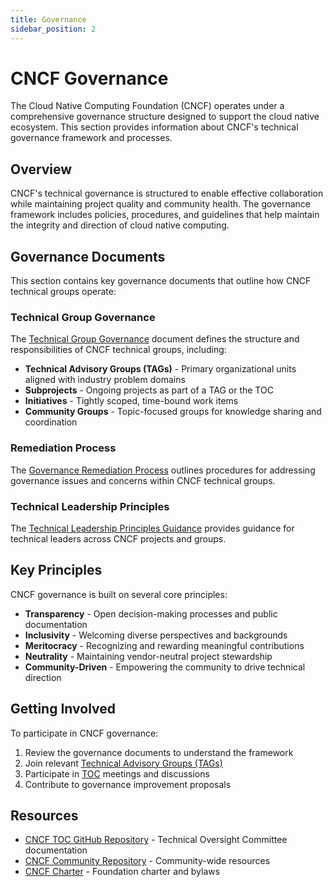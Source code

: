 ```yaml
---
title: Governance
sidebar_position: 2
---
```


# CNCF Governance

The Cloud Native Computing Foundation (CNCF) operates under a comprehensive governance structure designed to support the cloud native ecosystem. This section provides information about CNCF's technical governance framework and processes.

## Overview

CNCF's technical governance is structured to enable effective collaboration while maintaining project quality and community health. The governance framework includes policies, procedures, and guidelines that help maintain the integrity and direction of cloud native computing.

## Governance Documents

This section contains key governance documents that outline how CNCF technical groups operate:

### Technical Group Governance

The [Technical Group Governance](tech-group-governance.md) document defines the structure and responsibilities of CNCF technical groups, including:

- **Technical Advisory Groups (TAGs)** - Primary organizational units aligned with industry problem domains
- **Subprojects** - Ongoing projects as part of a TAG or the TOC
- **Initiatives** - Tightly scoped, time-bound work items
- **Community Groups** - Topic-focused groups for knowledge sharing and coordination

### Remediation Process

The [Governance Remediation Process](gov-remediation-process.md) outlines procedures for addressing governance issues and concerns within CNCF technical groups.

### Technical Leadership Principles

The [Technical Leadership Principles Guidance](tech-leadership-principles-guidance.md) provides guidance for technical leaders across CNCF projects and groups.

## Key Principles

CNCF governance is built on several core principles:

- **Transparency** - Open decision-making processes and public documentation
- **Inclusivity** - Welcoming diverse perspectives and backgrounds
- **Meritocracy** - Recognizing and rewarding meaningful contributions
- **Neutrality** - Maintaining vendor-neutral project stewardship
- **Community-Driven** - Empowering the community to drive technical direction

## Getting Involved

To participate in CNCF governance:

1. Review the governance documents to understand the framework
2. Join relevant [Technical Advisory Groups (TAGs)](../tags/index.md)
3. Participate in [TOC](../toc/index.md) meetings and discussions
4. Contribute to governance improvement proposals

## Resources

- [CNCF TOC GitHub Repository](https://github.com/cncf/toc) - Technical Oversight Committee documentation
- [CNCF Community Repository](https://github.com/cncf/community) - Community-wide resources
- [CNCF Charter](https://github.com/cncf/foundation/blob/main/charter.md) - Foundation charter and bylaws